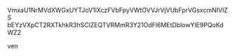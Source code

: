VmxaU1NrMVdXWGxUYTJoV1lXczFVbFpyVWtOVVJrVjVUbFprVGsxcmNIVlZS
bEYzVXpCT2RXTkhkR3hSClZEQTVRMmR3Y21OdFl6MEtDblowYlE9PQoKdWZ2

ven